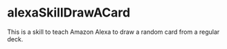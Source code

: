 # alexaSkillDrawACard
This is a skill to teach Amazon Alexa to draw a random card from a regular deck.
